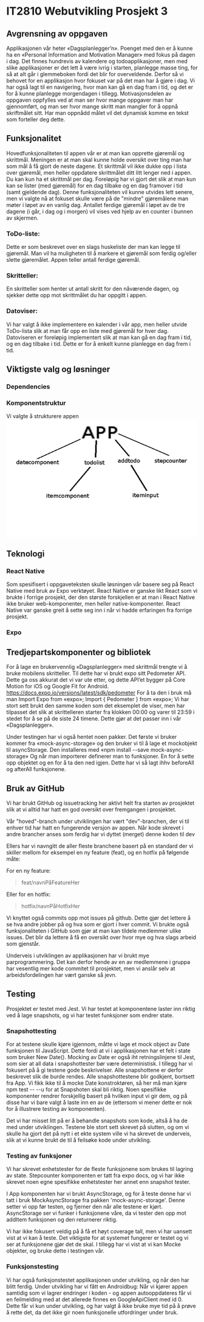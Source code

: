 # IT2810 Webutvikling Prosjekt 3

## Avgrensning av oppgaven
Applikasjonen vår heter «Dagsplanlegger’n». Poenget med den er å kunne ha en «Personal Information and Motivation Manager» med fokus på dagen i dag. Det finnes hundrevis av kalendere og todoapplikasjoner, men med slike applikasjoner er det lett å være ivrig i starten, planlegge masse ting, for så at alt går i glemmeboken fordi det blir for overveldende. Derfor så vi behovet for en applikasjon hvor fokuset var på det man har å gjøre i dag. Vi har også lagt til en navigering, hvor man kan gå en dag fram i tid, og det er for å kunne planlegge morgendagen i tillegg. Motivasjonsdelen av oppgaven oppfylles ved at man ser hvor mange oppgaver man har gjennomført, og man ser hvor mange skritt man mangler for å oppnå skriftmålet sitt. Har man oppnådd målet vil det dynamisk komme en tekst som forteller deg dette.

## Funksjonalitet
Hovedfunksjonaliteten til appen vår er at man kan opprette gjøremål og skrittmål. Meningen er at man skal kunne holde oversikt over ting man har som mål å få gjort de neste dagene. Et skrittmål vil ikke dukke opp i lista over gjøremål, men heller oppdatere skrittmålet ditt litt lenger ned i appen. Du kan kun ha et skrittmål per dag.
Foreløpig har vi gjort det slik at man kun kan se lister (med gjøremål) for en dag tilbake og en dag framover i tid (samt gjeldende dag). Denne funksjonaliteten vil kunne utvides lett senere, men vi valgte nå at fokuset skulle være på de "mindre" gjøremålene man møter i løpet av en vanlig dag. Antallet ferdige gjøremål i løpet av de tre dagene (i går, i dag og i morgen) vil vises ved hjelp av en counter i bunnen av skjermen.

### ToDo-liste:

Dette er som beskrevet over en slags huskeliste der man kan legge til gjøremål. Man vil ha muligheten til å markere et gjøremål som ferdig og/eller slette gjøremålet. Appen teller antall ferdige gjøremål.

### Skritteller:

En skritteller som henter ut antall skritt for den nåværende dagen, og sjekker dette opp mot skrittmålet du har oppgitt i appen.

### Datoviser:
Vi har valgt å ikke implementere en kalender i vår app, men heller utvide ToDo-lista slik at man får opp en liste med gjøremål for hver dag. Datoviseren er foreløpig implementert slik at man kan gå en dag fram i tid, og en dag tilbake i tid. Dette er for å enkelt kunne planlegge en dag frem i tid.

## Viktigste valg og løsninger

### Dependencies

### Komponentstruktur

Vi valgte å strukturere appen
![Komponentstrukturen](Componentstructure.PNG)

## Teknologi

### React Native

Som spesifisert i oppgaveteksten skulle løsningen vår basere seg på React Native med bruk av Expo verktøyet. React Native er ganske likt React som vi brukte i forrige prosjekt, der den største forskjellen er at man i React Native ikke bruker web-komponenter, men heller native-komponenter. React Native var ganske greit å sette seg inn i når vi hadde erfaringen fra forrige prosjekt.

### Expo

## Tredjepartskomponenter og bibliotek
For å lage en brukervennlig «Dagsplanlegger» med skrittmål trengte vi å bruke mobilens skritteller. Til dette har vi brukt expo sitt Pedometer API. Dette ga oss akkurat det vi var ute etter, og dette API’et bygger på Core Motion for iOS og Google Fit for Android.
https://docs.expo.io/versions/latest/sdk/pedometer
For å ta den i bruk må man
Import Expo from «expo»;
Import { Pedometer } from «expo»;
Vi har stort sett brukt den samme koden som det eksemplet de viser, men har tilpasset det slik at skrittelleren starter fra klokken 00:00 og varer til 23:59 i stedet for å se på de siste 24 timene. Dette gjør at det passer inn i vår «Dagsplanlegger».

Under testingen har vi også hentet noen pakker.
Det første vi bruker kommer fra «mock-async-storage» og den bruker vi til å lage et mockobjekt til asyncStorage.
Den installeres med «npm install --save mock-async-storage»
Og når man importerer definerer man to funksjoner. En for å sette opp objektet og en for å ta den ned igjen. Dette har vi så lagt ihhv beforeAll og afterAll funksjonene.


## Bruk av GitHub

Vi har brukt GitHub og issuetracking her aktivt helt fra starten av prosjektet slik at vi alltid har hatt en god oversikt over fremgangen i prosjektet.

Vår "hoved"-branch under utviklingen har vært "dev"-branchen, der vi til enhver tid har hatt en fungerende versjon av appen. Når kode skrevet i andre brancher anses som ferdig har vi dyttet (merget) denne koden til dev

Ellers har vi navngitt de aller fleste branchene basert på en standard der vi skiller mellom for eksempel en ny feature (feat), og en hotfix på følgende måte:

For en ny feature:

> feat/navnPåFeatureHer

Eller for en hotfix:

> hotfix/navnPåHotfixHer

Vi knyttet også commits opp mot issues på github. Dette gjør det lettere å se hva andre jobber på og hva som er gjort i hver commit. Vi brukte også funksjonaliteten i GitHub som gjør at man kan tildele medlemmer ulike issues. Det blir da lettere å få en oversikt over hvor mye og hva slags arbeid som gjenstår.

Underveis i utviklingen av applikasjonen har vi brukt mye parprogrammering. Det kan derfor hende av en av medlemmene i gruppa har vesentlig mer kode commitet til prosjektet, men vi anslår selv at arbeidsfordelingen har vært ganske så jevn.

## Testing

Prosjektet er testet med Jest. Vi har testet at komponentene laster inn riktig ved å lage snapshots, og vi har testet funksjoner som endrer state.

### Snapshottesting

For at testene skulle kjøre igjennom, måtte vi lage et mock object av Date funksjonen til JavaScript. Dette fordi at vi i applikasjonen har et felt i state som bruker New Date(). Mocking av Date er også iht retningslinjene til Jest, som sier at all data i snapshottester bør være deterministisk.
I tillegg har vi fokusert på å gi testene gode beskrivelser. Alle snapshottene er derfor beskrevet slik de burde rendes.
Alle snapshottestene blir godkjent, bortsett fra App. Vi fikk ikke til å mocke Date konstroktøren, så her må man kjøre npm test -- --u for at Snapshoten skal bli riktig. Noen spesifikke komponenter rendrer forskjellig basert på hvilken input vi gir dem, og på disse har vi bare valgt å laste inn en av de (ettersom vi mener dette er nok for å illustrere testing av komponenten).

Det vi har misset litt på er å behandle snapshots som kode, altså å ha de med under utviklingen. Testene ble stort sett skrevet på slutten, og om vi skulle ha gjort det på nytt i et ekte system ville vi ha skrevet de underveis, slik at vi kunne brukt de til å feilsøke kode under utvikling.

### Testing av funksjoner

Vi har skrevet enhetstester for de fleste funksjonene som brukes til lagring av state.
Stepcounter komponenten er tatt fra expo docs, og vi har ikke skrevet noen egne spesifikke enhetstester her annet enn snapshot tester.

I App komponenten har vi brukt AsyncStorage, og for å teste denne har vi tatt i bruk MockAsyncStorage fra pakken 'mock-async-storage'. Denne setter vi opp før testen, og fjerner den når alle testene er kjørt. AsyncStorage ser vi funker i funksjonene våre, da vi tester den opp mot addItem funksjonen og den returnerer riktig.

Vi har ikke fokusert veldig på å få et høyt coverage tall, men vi har uansett vist at vi kan å teste. Det viktigste for at systemet fungerer er testet og vi ser at funksjonene gjør det de skal. I tillegg har vi vist at vi kan Mocke objekter, og bruke dette i testingen vår.

### Funksjonstesting

Vi har også funksjonstestet applikasjonen under utvikling, og når den har blitt ferdig.
Under utvikling har vi fått en Androidbug:
Når vi kjører appen samtidig som vi lagrer endringer i koden - og appen autooppdateres får vi en feilmelding med at det allerede finnes en GoogleApiClient med id 0. Dette får vi kun under utvikling, og har valgt å ikke bruke mye tid på å prøve å rette det, da det ikke gir noen funksjonelle utfordringer under bruk.
